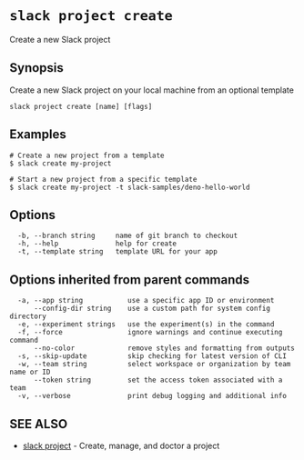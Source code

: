 # `slack project create`

Create a new Slack project

## Synopsis

Create a new Slack project on your local machine from an optional template

```
slack project create [name] [flags]
```

## Examples

```
# Create a new project from a template
$ slack create my-project

# Start a new project from a specific template
$ slack create my-project -t slack-samples/deno-hello-world
```

## Options

```
  -b, --branch string     name of git branch to checkout
  -h, --help              help for create
  -t, --template string   template URL for your app
```

## Options inherited from parent commands

```
  -a, --app string           use a specific app ID or environment
      --config-dir string    use a custom path for system config directory
  -e, --experiment strings   use the experiment(s) in the command
  -f, --force                ignore warnings and continue executing command
      --no-color             remove styles and formatting from outputs
  -s, --skip-update          skip checking for latest version of CLI
  -w, --team string          select workspace or organization by team name or ID
      --token string         set the access token associated with a team
  -v, --verbose              print debug logging and additional info
```

## SEE ALSO

* [slack project](slack_project)	 - Create, manage, and doctor a project

